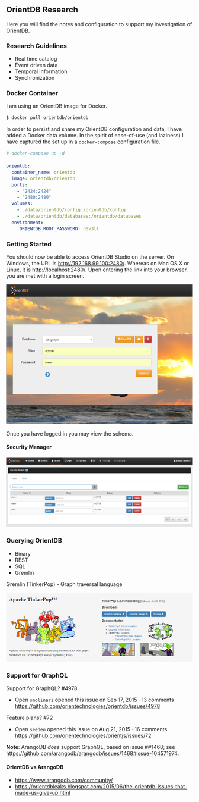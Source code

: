 ## OrientDB Research

Here you will find the notes and configuration to support my investigation of OrientDB.

### Research Guidelines

* Real time catalog
* Event driven data
* Temporal information
* Synchronization

### Docker Container

I am using an OrientDB image for Docker.

```bash
$ docker pull orientdb/orientdb
```

In order to persist and share my OrientDB configuration and data, I have added a Docker data volume. In the spirit of ease-of-use (and laziness) I have captured the set up in a `docker-compose` configuration file.

```yaml
# docker-compose up -d

orientdb:
  container_name: orientdb
  image: orientdb/orientdb
  ports:
    - "2424:2424"
    - "2480:2480"
  volumes:
    - ./data/orientdb/config:/orientdb/config
    - ./data/orientdb/databases:/orientdb/databases
  environment:
     ORIENTDB_ROOT_PASSWORD: n0v3ll
```

### Getting Started

You should now be able to access OrientDB Studio on the server. On Windows, the URL is http://192.168.99.100:2480/. Whereas on Mac OS X or Linux, it is http://localhost:2480/. Upon entering the link into your browser, you are met with a login screen.

![Login](images/OrientDB_Login.PNG)

Once you have logged in you may view the schema.

#### Security Manager

![Security Manager](images/OrientDB_Security_Manager.PNG)

### Querying OrientDB

* Binary
* REST
* SQL
* Gremlin

Gremlin (TinkerPop) - Graph traversal language

![TinkerPop](images/TinkerPop.png)

### Support for GraphQL

Support for GraphQL? #4978
* Open    `smolinari` opened this issue on Sep 17, 2015 · 13 comments
https://github.com/orientechnologies/orientdb/issues/4978

Feature plans? #72
* Open    `seeden` opened this issue on Aug 21, 2015 · 16 comments
https://github.com/orientechnologies/orientjs/issues/72

**Note**: ArangoDB *does* support GraphQL, based on issue ##1468; see https://github.com/arangodb/arangodb/issues/1468#issue-104571974.

#### OrientDB vs ArangoDB

* https://www.arangodb.com/community/
* https://orientdbleaks.blogspot.com/2015/06/the-orientdb-issues-that-made-us-give-up.html
